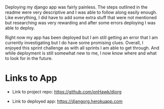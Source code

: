 Deploying my django app was fairly painless. The steps outlined in the
readme were very descriptive and I was able to follow along easily enough. Like everything, I did have to add some extra stuff that were not mentioned but researching was very rewarding and after some errors deploying I was able to deploy.

Right now my app has been deployed but I am still getting an error that I
am currently investigating but I do have some promising clues. Overall, I enjoyed this sprint challenge as with all sprints I am able to get through. And while deployment is still somewhat new to me, I now know where and what to look for in the future.

# Links to App

- Link to project repo: https://github.com/onHawk/djorg

* Link to deployed app: https://djangorg.herokuapp.com
